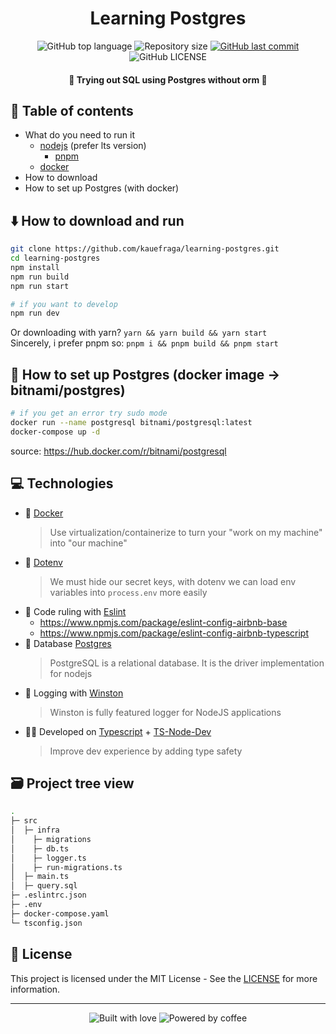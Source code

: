 <h1 align="center">Learning Postgres</h1>

<p align="center">
  <img
    alt="GitHub top language"
    src="https://img.shields.io/github/languages/top/kauefraga/learning-postgres.svg"
  />
  <img
    alt="Repository size"
    src="https://img.shields.io/github/repo-size/kauefraga/learning-postgres.svg"
  />
  <a href="https://github.com/kauefraga/learning-postgres/commits/main">
    <img
      alt="GitHub last commit"
      src="https://img.shields.io/github/last-commit/kauefraga/learning-postgres.svg"
    />
  </a>
  <img
    alt="GitHub LICENSE"
    src="https://img.shields.io/github/license/kauefraga/learning-postgres.svg"
  />
</p>

<h4 align="center">🐘 Trying out SQL using Postgres without orm 🐘</h4>

## 📝 Table of contents
- What do you need to run it
  - [nodejs](https://nodejs.org/en) (prefer lts version)
    - [pnpm](https://pnpm.io)
  - [docker](https://www.docker.com)
- How to download
- How to set up Postgres (with docker)

## ⬇️ How to download and run

```bash
git clone https://github.com/kauefraga/learning-postgres.git
cd learning-postgres
npm install
npm run build
npm run start

# if you want to develop
npm run dev
```
Or downloading with yarn? `yarn && yarn build && yarn start`
<br/>
Sincerely, i prefer pnpm so: `pnpm i && pnpm build && pnpm start`

## 🐳 How to set up Postgres (docker image -> bitnami/postgres)
```sh
# if you get an error try sudo mode
docker run --name postgresql bitnami/postgresql:latest
docker-compose up -d
```
source: https://hub.docker.com/r/bitnami/postgresql

## 💻 Technologies

- 🐳 [Docker](https://www.docker.com)
  > Use virtualization/containerize to turn your "work on my machine" into "our machine"
- 🤫 [Dotenv](https://npmjs.com/package/dotenv)
  > We must hide our secret keys, with dotenv we can load env variables into `process.env` more easily
- 💄 Code ruling with [Eslint](https://eslint.org)
  - https://www.npmjs.com/package/eslint-config-airbnb-base
  - https://www.npmjs.com/package/eslint-config-airbnb-typescript
- 🐘 Database [Postgres](https://www.npmjs.com/package/postgres)
  > PostgreSQL is a relational database. It is the driver implementation for nodejs
- 👀 Logging with [Winston](https://www.npmjs.com/package/winston)
  > Winston is fully featured logger for NodeJS applications
- 🧑‍💻 Developed on [Typescript](https://typescriptlang.org) + [TS-Node-Dev](https://npmjs.com/package/ts-node-dev)
  > Improve dev experience by adding type safety

## 🗃️ Project tree view

```bash
.
├─ src
│  ├─ infra
│    ├─ migrations
│    ├─ db.ts
│    ├─ logger.ts
│    ├─ run-migrations.ts
│  ├─ main.ts
│  ├─ query.sql
├─ .eslintrc.json
├─ .env
├─ docker-compose.yaml
└─ tsconfig.json
```

## 📝 License

This project is licensed under the MIT License - See the [LICENSE](https://github.com/kauefraga/learning-postgres/blob/main/LICENSE) for more information.

---

<div align="center">
  <img alt="Built with love" src="https://forthebadge.com/images/badges/built-with-love.svg">
  <img alt="Powered by coffee" src="https://forthebadge.com/images/badges/powered-by-coffee.svg">
</div>
